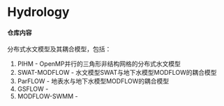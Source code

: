 # Hydrology

#### 仓库内容
   
   分布式水文模型及其耦合模型，包括：
   
   1. PIHM - OpenMP并行的三角形非结构网格的分布式水文模型
   2. SWAT-MODFLOW - 水文模型SWAT与地下水模型MODFLOW的耦合模型
   3. ParFLOW - 地表水与地下水模型MODFLOW的耦合模型
   4. GSFLOW -
   5. MODFLOW-SWMM -
